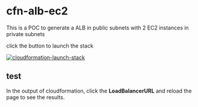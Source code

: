 # cfn-alb-ec2

This is a POC to generate a ALB in public subnets with 2 EC2 instances in private subnets

click the button to launch the stack

[![cloudformation-launch-stack](https://s3.amazonaws.com/cloudformation-examples/cloudformation-launch-stack.png)](https://console.aws.amazon.com/cloudformation/home?region=ap-southeast-1#/stacks/new?stackName=cfn-alb-ec2-poc&templateURL=https://s3-ap-northeast-1.amazonaws.com/pahud-cfn-templates/cfn-alb-ec2-main.yml)

## test
In the output of cloudformation, click the **LoadBalancerURL** and reload the page to see the results.
